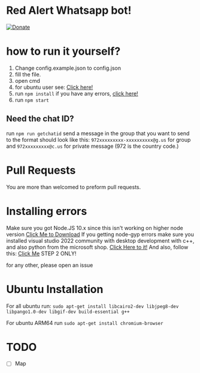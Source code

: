 # Red Alert Whatsapp bot!
[![Donate](https://img.shields.io/badge/Donate-PayPal-green.svg)](https://ko-fi.com/arnon001)

# how to run it yourself?
1. Change config.example.json to config.json
2. fill the file.
3. open cmd
4. for ubuntu user see: [Click here!](#ubuntu-installation)
5. run `npm install` if you have any errors, [click here!](#installing-errors)
6. run `npm start`


## Need the chat ID?
run `npm run getchatid`
send a message in the group that you want to send to
the format should look like this: `972xxxxxxxxx-xxxxxxxxxx@g.us` for group and `972xxxxxxxxx@c.us` for private message (972 is the country code.)
# Pull Requests
You are more than welcomed to preform pull requests.

# Installing errors
Make sure you got Node.JS 10.x since this isn't working on higher node version [Click Me to Download](https://nodejs.org/dist/latest-v10.x/)
If you getting node-gyp errors make sure you installed visual studio 2022 community with desktop development with c++, and also python from the microsoft shop. [Click Here to it!](https://www.microsoft.com/store/productId/9PJPW5LDXLZ5?ocid=pdpshare)
And also, follow this: [Click Me](https://github.com/Automattic/node-canvas/wiki/Installation:-Windows#2-installing-gtk-2) STEP 2 ONLY!

for any other, please open an issue

# Ubuntu Installation
For all ubuntu run: `sudo apt-get install libcairo2-dev libjpeg8-dev libpango1.0-dev libgif-dev build-essential g++`

For ubuntu ARM64 run `sudo apt-get install chromium-browser`
# TODO
- [ ] Map